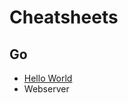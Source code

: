 # Cheatsheets
## Go
- [Hello World](https://github.com/LouisPetrik/cheatsheet/blob/master/go.md#hello-world)
- Webserver
